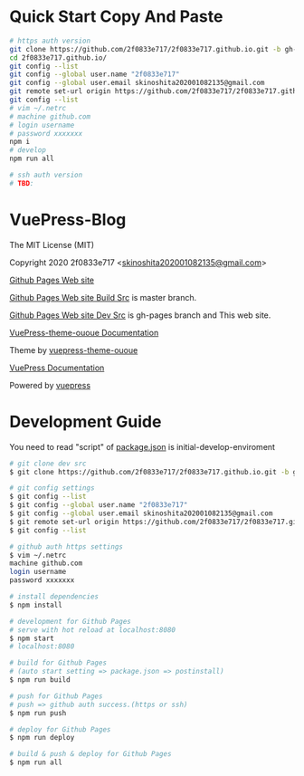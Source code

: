 # Quick Start Copy And Paste
``` bash
# https auth version
git clone https://github.com/2f0833e717/2f0833e717.github.io.git -b gh-pages
cd 2f0833e717.github.io/
git config --list
git config --global user.name "2f0833e717"
git config --global user.email skinoshita202001082135@gmail.com
git remote set-url origin https://github.com/2f0833e717/2f0833e717.github.io.git
git config --list
# vim ~/.netrc
# machine github.com
# login username
# password xxxxxxx
npm i
# develop
npm run all
```

``` bash
# ssh auth version
# TBD:
```

# VuePress-Blog

The MIT License (MIT)

Copyright 2020 2f0833e717 <<skinoshita202001082135@gmail.com>>

[Github Pages Web site](https://2f0833e717.github.io./)

[Github Pages Web site Build Src](https://github.com/2f0833e717/2f0833e717.github.io/) is master branch. 

[Github Pages Web site Dev Src](https://github.com/2f0833e717/2f0833e717.github.io/tree/gh-pages) is gh-pages branch and This web site.

[VuePress-theme-ououe Documentation](https://tolking.github.io/vuepress-theme-ououe/guide/)

Theme by [vuepress-theme-ououe](https://github.com/tolking/vuepress-theme-ououe)

[VuePress Documentation](https://vuepress.vuejs.org/guide/)

Powered by [vuepress](https://github.com/vuejs/vuepress)

# Development Guide

You need to read "script" of [package.json](https://github.com/2f0833e717/2f0833e717.github.io/blob/gh-pages/package.json) is initial-develop-enviroment

``` bash
# git clone dev src
$ git clone https://github.com/2f0833e717/2f0833e717.github.io.git -b gh-pages

# git config settings
$ git config --list
$ git config --global user.name "2f0833e717"
$ git config --global user.email skinoshita202001082135@gmail.com
$ git remote set-url origin https://github.com/2f0833e717/2f0833e717.github.io.git
$ git config --list

# github auth https settings
$ vim ~/.netrc
machine github.com
login username
password xxxxxxx

# install dependencies
$ npm install

# development for Github Pages
# serve with hot reload at localhost:8080
$ npm start
# localhost:8080

# build for Github Pages
# (auto start setting => package.json => postinstall)
$ npm run build

# push for Github Pages
# push => github auth success.(https or ssh)
$ npm run push

# deploy for Github Pages
$ npm run deploy

# build & push & deploy for Github Pages
$ npm run all
```
